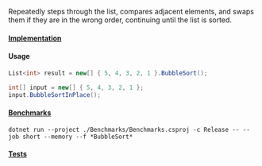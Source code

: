 Repeatedly steps through the list, compares adjacent elements, and swaps them if they are in the wrong order, continuing until the list is sorted.

#### [Implementation](https://github.com/Timmoth/DsaDotnet/blob/main/DsaDotnet/Sorting/Bubble.cs)

#### Usage
```cs
List<int> result = new[] { 5, 4, 3, 2, 1 }.BubbleSort();

int[] input = new[] { 5, 4, 3, 2, 1 };
input.BubbleSortInPlace();
```

#### [Benchmarks](https://github.com/Timmoth/DsaDotnet/blob/main/Benchmarks/Sorting/BubbleSortBenchmarks.cs)

```console
dotnet run --project ./Benchmarks/Benchmarks.csproj -c Release -- --job short --memory --f *BubbleSort*
```

#### [Tests](https://github.com/Timmoth/DsaDotnet/blob/main/Tests/Sorting/BubbleSortTests.cs)